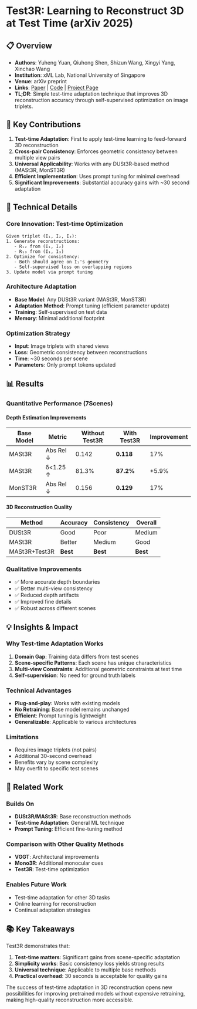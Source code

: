 # Test3R: Learning to Reconstruct 3D at Test Time (arXiv 2025)

## 📋 Overview
- **Authors**: Yuheng Yuan, Qiuhong Shen, Shizun Wang, Xingyi Yang, Xinchao Wang
- **Institution**: xML Lab, National University of Singapore
- **Venue**: arXiv preprint
- **Links**: [Paper](https://arxiv.org/abs/2506.13750) | [Code](https://github.com/nopQAQ/Test3R) | [Project Page](https://test3r-nop.github.io/)
- **TL;DR**: Simple test-time adaptation technique that improves 3D reconstruction accuracy through self-supervised optimization on image triplets.

## 🎯 Key Contributions

1. **Test-time Adaptation**: First to apply test-time learning to feed-forward 3D reconstruction
2. **Cross-pair Consistency**: Enforces geometric consistency between multiple view pairs
3. **Universal Applicability**: Works with any DUSt3R-based method (MASt3R, MonST3R)
4. **Efficient Implementation**: Uses prompt tuning for minimal overhead
5. **Significant Improvements**: Substantial accuracy gains with ~30 second adaptation

## 🔧 Technical Details

### Core Innovation: Test-time Optimization
```
Given triplet (I₁, I₂, I₃):
1. Generate reconstructions:
   - R₁₂ from (I₁, I₂)
   - R₁₃ from (I₁, I₃)
2. Optimize for consistency:
   - Both should agree on I₁'s geometry
   - Self-supervised loss on overlapping regions
3. Update model via prompt tuning
```

### Architecture Adaptation
- **Base Model**: Any DUSt3R variant (MASt3R, MonST3R)
- **Adaptation Method**: Prompt tuning (efficient parameter update)
- **Training**: Self-supervised on test data
- **Memory**: Minimal additional footprint

### Optimization Strategy
- **Input**: Image triplets with shared views
- **Loss**: Geometric consistency between reconstructions
- **Time**: ~30 seconds per scene
- **Parameters**: Only prompt tokens updated

## 📊 Results

### Quantitative Performance (7Scenes)

#### Depth Estimation Improvements
| Base Model | Metric | Without Test3R | With Test3R | Improvement |
|------------|--------|----------------|-------------|-------------|
| MASt3R | Abs Rel ↓ | 0.142 | **0.118** | 17% |
| MASt3R | δ<1.25 ↑ | 81.3% | **87.2%** | +5.9% |
| MonST3R | Abs Rel ↓ | 0.156 | **0.129** | 17% |

#### 3D Reconstruction Quality
| Method | Accuracy | Consistency | Overall |
|--------|----------|-------------|---------|
| DUSt3R | Good | Poor | Medium |
| MASt3R | Better | Medium | Good |
| MASt3R+Test3R | **Best** | **Best** | **Best** |

### Qualitative Improvements
- ✅ More accurate depth boundaries
- ✅ Better multi-view consistency
- ✅ Reduced depth artifacts
- ✅ Improved fine details
- ✅ Robust across different scenes

## 💡 Insights & Impact

### Why Test-time Adaptation Works

1. **Domain Gap**: Training data differs from test scenes
2. **Scene-specific Patterns**: Each scene has unique characteristics
3. **Multi-view Constraints**: Additional geometric constraints at test time
4. **Self-supervision**: No need for ground truth labels

### Technical Advantages
- **Plug-and-play**: Works with existing models
- **No Retraining**: Base model remains unchanged
- **Efficient**: Prompt tuning is lightweight
- **Generalizable**: Applicable to various architectures

### Limitations
- Requires image triplets (not pairs)
- Additional 30-second overhead
- Benefits vary by scene complexity
- May overfit to specific test scenes

## 🔗 Related Work

### Builds On
- **DUSt3R/MASt3R**: Base reconstruction methods
- **Test-time Adaptation**: General ML technique
- **Prompt Tuning**: Efficient fine-tuning method

### Comparison with Other Quality Methods
- **VGGT**: Architectural improvements
- **Mono3R**: Additional monocular cues
- **Test3R**: Test-time optimization

### Enables Future Work
- Test-time adaptation for other 3D tasks
- Online learning for reconstruction
- Continual adaptation strategies

## 📚 Key Takeaways

Test3R demonstrates that:
1. **Test-time matters**: Significant gains from scene-specific adaptation
2. **Simplicity works**: Basic consistency loss yields strong results
3. **Universal technique**: Applicable to multiple base methods
4. **Practical overhead**: 30 seconds is acceptable for quality gains

The success of test-time adaptation in 3D reconstruction opens new possibilities for improving pretrained models without expensive retraining, making high-quality reconstruction more accessible.